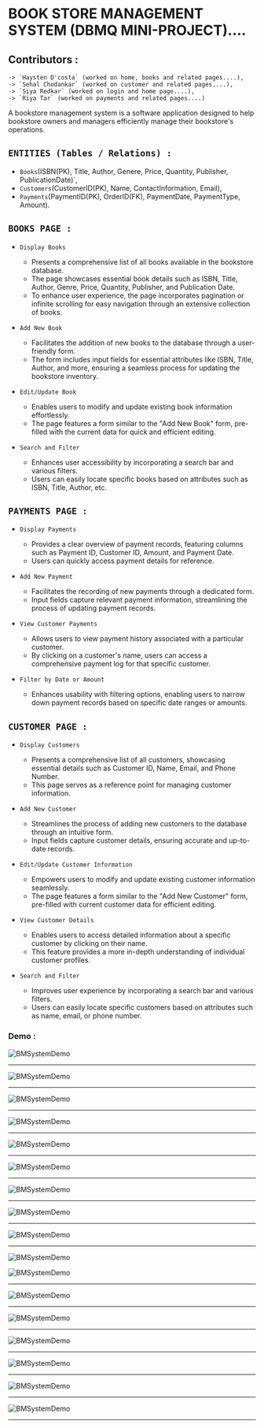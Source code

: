 # BOOK STORE MANAGEMENT SYSTEM (DBMQ MINI-PROJECT)....
## Contributors : 
    -> `Haysten D'costa` (worked on home, books and related pages....),
    -> `Sehal Chodankar` (worked on customer and related pages....),
    -> `Siya Redkar` (worked on login and home page....),
    -> `Riya Tar` (worked on payments and related pages....)

<p>
    A bookstore management system is a software application designed to help bookstore owners and managers efficiently manage their bookstore's operations. 
</p>

## `ENTITIES (Tables / Relations) : `
- `Books`(ISBN(PK), Title, Author, Genere, Price, Quantity, Publisher, PublicationDate)`,
- `Customers`(CustomerID(PK), Name, ContactInformation, Email),
- `Payments`(PaymentID(PK), OrderID(FK), PaymentDate, PaymentType, Amount).

## `BOOKS PAGE : `

- `Display Books ` 
    - Presents a comprehensive list of all books available in the bookstore database. 
    - The page showcases essential book details such as ISBN, Title, Author, Genre, Price, Quantity, Publisher, and Publication Date. 
    - To enhance user experience, the page incorporates pagination or infinite scrolling for easy navigation through an extensive collection of books.

- `Add New Book`
    - Facilitates the addition of new books to the database through a user-friendly form. 
    - The form includes input fields for essential attributes like ISBN, Title, Author, and more, ensuring a seamless process for updating the bookstore inventory.

- `Edit/Update Book `
    - Enables users to modify and update existing book information effortlessly. 
    - The page features a form similar to the "Add New Book" form, pre-filled with the current data for quick and efficient editing.

- `Search and Filter `
    - Enhances user accessibility by incorporating a search bar and various filters. 
    - Users can easily locate specific books based on attributes such as ISBN, Title, Author, etc.

## `PAYMENTS PAGE : `

- `Display Payments`
    - Provides a clear overview of payment records, featuring columns such as Payment ID, Customer ID, Amount, and Payment Date. 
    - Users can quickly access payment details for reference.

- `Add New Payment`
    - Facilitates the recording of new payments through a dedicated form. 
    - Input fields capture relevant payment information, streamlining the process of updating payment records.

- `View Customer Payments`
    - Allows users to view payment history associated with a particular customer. 
    - By clicking on a customer's name, users can access a comprehensive payment log for that specific customer.

- `Filter by Date or Amount`
    - Enhances usability with filtering options, enabling users to narrow down payment records based on specific date ranges or amounts.

## `CUSTOMER PAGE : `

- `Display Customers`
    - Presents a comprehensive list of all customers, showcasing essential details such as Customer ID, Name, Email, and Phone Number. 
    - This page serves as a reference point for managing customer information.

- `Add New Customer`
    - Streamlines the process of adding new customers to the database through an intuitive form. 
    - Input fields capture customer details, ensuring accurate and up-to-date records.

- `Edit/Update Customer Information`
    - Empowers users to modify and update existing customer information seamlessly.
    - The page features a form similar to the "Add New Customer" form, pre-filled with current customer data for efficient editing.

- `View Customer Details`
    - Enables users to access detailed information about a specific customer by clicking on their name. 
    - This feature provides a more in-depth understanding of individual customer profiles.

- `Search and Filter`
    - Improves user experience by incorporating a search bar and various filters. 
    - Users can easily locate specific customers based on attributes such as name, email, or phone number.

### Demo : 

![BMSystemDemo](/images/Pages/HomePage.jpeg)
<hr>

![BMSystemDemo](/images/Pages/LoginPage.jpeg)
<hr>

![BMSystemDemo](/images/Pages/Books01.jpeg)
<hr>

![BMSystemDemo](/images/Pages/BooksPage02.jpeg)
<hr>

![BMSystemDemo](/images/Pages/BooksInsertPage.jpeg)
<hr>

![BMSystemDemo](/images/Pages/BooksUpdatePage.jpeg)
<hr>

![BMSystemDemo](/images/Pages/BooksDeletePage.jpeg)
<hr>

![BMSystemDemo](/images/Pages/CustomerPage.jpeg)
<hr>

![BMSystemDemo](/images/Pages/CustomerAddPage.jpeg)
<hr>

![BMSystemDemo](/images/Pages/CustomerDeletePage.jpeg)
<br>

![BMSystemDemo](/images/Pages/CustomerDisplayPage.jpeg)
<hr>

![BMSystemDemo](/images/Pages/CustomerUpdatePage.jpeg)
<hr>

![BMSystemDemo](/images/Pages/PaymentsPage.jpeg)
<hr>

![BMSystemDemo](/images/Pages/PaymentsAddPage.jpeg)
<hr>

![BMSystemDemo](/images/Pages/PaymentsDisplayPage01.jpeg)
<hr>

![BMSystemDemo](/images/Pages/PaymentsDisplayPage01.jpeg)
<hr>

![BMSystemDemo](/images/Pages/HomePage.jpeg)
<hr>
